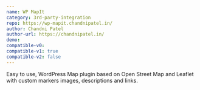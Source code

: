 ```yaml
---
name: WP MapIt
category: 3rd-party-integration
repo: https://wp-mapit.chandnipatel.in/
author: Chandni Patel
author-url: https://chandnipatel.in/
demo: 
compatible-v0:
compatible-v1: true
compatible-v2: false
---
```


Easy to use, WordPress Map plugin based on Open Street Map and Leaflet with custom markers images, descriptions and links.
